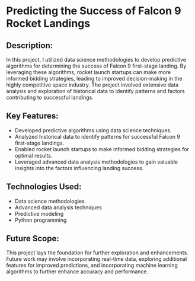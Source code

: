 # Predicting the Success of Falcon 9 Rocket Landings

## Description:
In this project, I utilized data science methodologies to develop predictive algorithms for determining the success of Falcon 9 first-stage landing. By leveraging these algorithms, rocket launch startups can make more informed bidding strategies, leading to improved decision-making in the highly competitive space industry. The project involved extensive data analysis and exploration of historical data to identify patterns and factors contributing to successful landings.

## Key Features:
- Developed predictive algorithms using data science techniques.
- Analyzed historical data to identify patterns for successful Falcon 9 first-stage landings.
- Enabled rocket launch startups to make informed bidding strategies for optimal results.
- Leveraged advanced data analysis methodologies to gain valuable insights into the factors influencing landing success.

## Technologies Used:
- Data science methodologies
- Advanced data analysis techniques
- Predictive modeling
- Python programming

## Future Scope:
This project lays the foundation for further exploration and enhancements. Future work may involve incorporating real-time data, exploring additional features for improved predictions, and incorporating machine learning algorithms to further enhance accuracy and performance.
